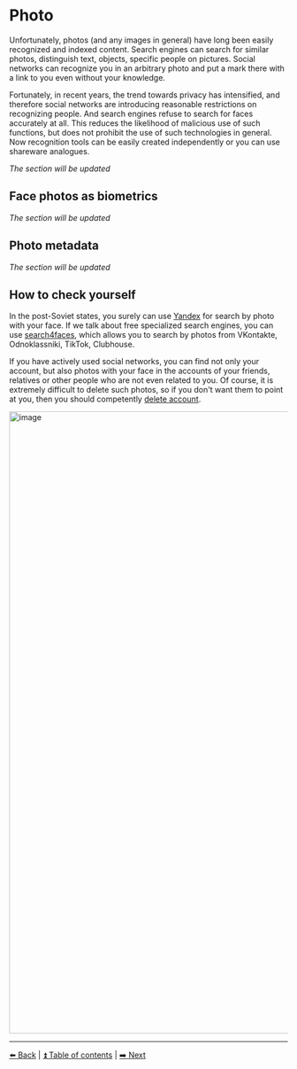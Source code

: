 # Photo

Unfortunately, photos (and any images in general) have long been easily recognized and indexed content.
Search engines can search for similar photos, distinguish text, objects, specific people on pictures. Social
networks can recognize you in an arbitrary photo and put a mark there with a link to you even without your knowledge.

Fortunately, in recent years, the trend towards privacy has intensified, and therefore social networks are introducing
reasonable restrictions on recognizing people. And search engines refuse to search for faces accurately at all. This reduces
the likelihood of malicious use of such functions, but does not prohibit the use of such technologies in general.
Now recognition tools can be easily created independently or you can use shareware analogues.

*The section will be updated*

## Face photos as biometrics

*The section will be updated*

## Photo metadata

*The section will be updated*

## How to check yourself

In the post-Soviet states, you surely can use [Yandex](https://images.yandex.ru/) for search by photo with your face.
If we talk about free specialized search engines, you can use [search4faces](https://search4faces.com/), which allows
you to search by photos from VKontakte, Odnoklassniki, TikTok, Clubhouse.

If you have actively used social networks, you can find not only your account, but also photos with your face
in the accounts of your friends, relatives or other people who are not even related to you. Of course,
it is extremely difficult to delete such photos, so if you don't want them to point at you, then you should
competently [delete account](./deleteme.md).

<img width="1123" alt="image" src="https://user-images.githubusercontent.com/31013580/193446993-ae071840-49f2-45f3-b517-6b1e2a97a510.png">

---

[⬅️ Back](./password.md) | [⏫ Table of contents](../README.md) | [➡️ Next](./breaches.md)
